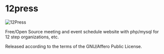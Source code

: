 # 12press

![12Press](http://wiki.tonybaldwin.me/lib/exe/fetch.php/hax/12press-screenshot.mtgs.20150702.w.jpg)

Free/Open Source meeting and event schedule website with php/mysql for 12 step organizations, etc.

Released according to the terms of the GNU/Affero Public License.


